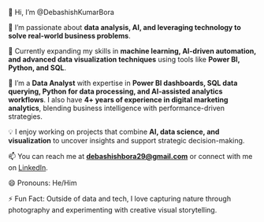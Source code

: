 👋 Hi, I’m @DebashishKumarBora

👀 I’m passionate about **data analysis, AI, and leveraging technology to solve real-world business problems**.

🌱 Currently expanding my skills in **machine learning, AI-driven automation, and advanced data visualization techniques** using tools like **Power BI, Python, and SQL**.

💼 I’m a **Data Analyst** with expertise in **Power BI dashboards, SQL data querying, Python for data processing, and AI-assisted analytics workflows**. I also have **4+ years of experience in digital marketing analytics**, blending business intelligence with performance-driven strategies.

💡 I enjoy working on projects that combine **AI, data science, and visualization** to uncover insights and support strategic decision-making.

📫 You can reach me at **debashishbora29@gmail.com** or connect with me on [LinkedIn](https://www.linkedin.com/in/debashish-kumar-bora-367845159/).

😄 Pronouns: He/Him

⚡ Fun Fact: Outside of data and tech, I love capturing nature through photography and experimenting with creative visual storytelling.
